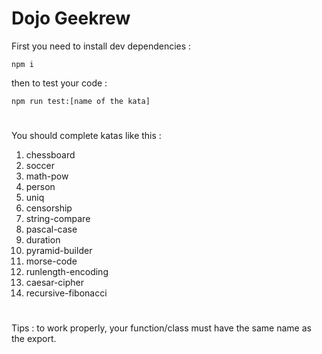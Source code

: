 # Dojo Geekrew

First you need to install dev dependencies :

```shell
npm i
```

then to test your code :

```shell
npm run test:[name of the kata]
```

#

You should complete katas like this :

1. chessboard
2. soccer
3. math-pow
4. person
5. uniq
6. censorship
7. string-compare
8. pascal-case
9. duration
10. pyramid-builder
11. morse-code
12. runlength-encoding
13. caesar-cipher
14. recursive-fibonacci

#

Tips : to work properly, your function/class must have the same name as the export.
